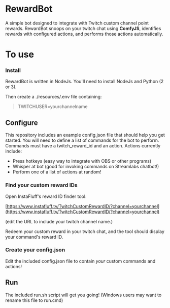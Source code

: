 # RewardBot

A simple bot designed to integrate with Twitch custom channel point rewards.  RewardBot snoops on your twitch chat using **ComfyJS**, identifies rewards with configured actions, and performs those actions automatically.

# To use
### Install
RewardBot is written in NodeJs.  You'll need to install NodeJs and Python (2 or 3). 

Then create a ./resources/.env file containing:
> TWITCHUSER=yourchannelname

## Configure

This repository includes an example config.json file that should help you get started.  You will need to define a list of commands for the bot to perform.  Commands must have a twitch_reward_id and an action.  Actions currently include:

* Press hotkeys (easy way to integrate with OBS or other programs)
* Whisper at bot (good for invoking commands on Streamlabs chatbot!)
* Perform one of a list of actions at random!

### Find your custom reward IDs
Open InstaFluff's reward ID finder tool:

[https://www.instafluff.tv/TwitchCustomRewardID/?channel=yourchannel](https://www.instafluff.tv/TwitchCustomRewardID/?channel=yourchannel)

(edit the URL to include your twitch channel name.)

Redeem your custom reward in your twitch chat, and the tool should display your command's reward ID.
### Create your config.json
Edit the included config.json file to contain _your_ custom commands and actions!


## Run

The included run.sh script will get you going!  (Windows users may want to rename this file to run.cmd)
